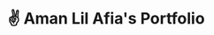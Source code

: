 ---
title: "✌ Aman Lil Afia's Portfolio"
snippet: "Aman Lil Afia is a clinic in Dubai, UAE. The website showcases their services and their team."
isDraft: false
image: {
    src: "./images/aman/cover.png",
    alt: "Screenshots of Aman Lil Afia Clinic's Website",
}
category: "Portfolio"
isFeatured: true
tags: [Vanilla JS, PHP, Tailwind]
liveUrl: "https://amanlilafiaclinic.ae/en/"
repoUrl: ""
releaseDate: "2023-10-01 10:00"
---